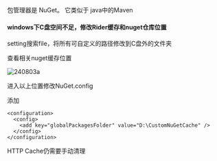 包管理器是 NuGet。 它类似于 java中的Maven



#### windows下C盘空间不足，修改Rider缓存和nuget仓库位置

setting搜索file，将所有可自定义的路径修改到C盘外的文件夹



查看相关nuget缓存位置

![240803a](../../../笔记/md笔记/img/240803a.png)

进入以上位置修改NuGet.config

添加

```
<configuration>
  <config>
    <add key="globalPackagesFolder" value="D:\CustomNuGetCache" />
  </config>
</configuration>
```



HTTP Cache仍需要手动清理